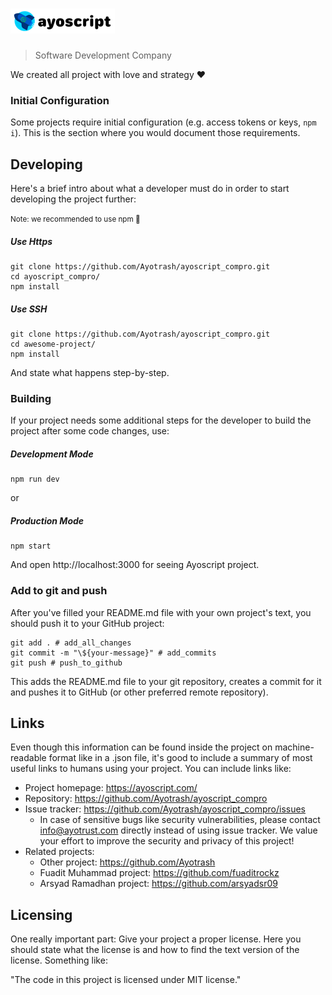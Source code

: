 # ![Ayoscript](./public/images/logo-2.png)

> Software Development Company

We created all project with love and strategy :heart:

### Initial Configuration

Some projects require initial configuration (e.g. access tokens or keys, `npm i`).
This is the section where you would document those requirements.

## Developing

Here's a brief intro about what a developer must do in order to start developing
the project further:

<small>Note: we recommended to use npm :pray:</small> 

##### Use Https

```shell
git clone https://github.com/Ayotrash/ayoscript_compro.git
cd ayoscript_compro/
npm install
```

##### Use SSH

```shell
git clone https://github.com/Ayotrash/ayoscript_compro.git
cd awesome-project/
npm install
```

And state what happens step-by-step.

### Building

If your project needs some additional steps for the developer to build the
project after some code changes, use:

##### Development Mode

```shell
npm run dev     
```

or

##### Production Mode

```shell
npm start
```

And open http://localhost:3000 for seeing Ayoscript project.

### Add to git and push
After you've filled your README.md file with your own project's text, you should push it to your GitHub project:

```shell
git add . # add_all_changes
git commit -m "\${your-message}" # add_commits
git push # push_to_github
```

This adds the README.md file to your git repository, creates a commit for it and pushes it to GitHub (or other preferred remote repository).

## Links

Even though this information can be found inside the project on machine-readable
format like in a .json file, it's good to include a summary of most useful
links to humans using your project. You can include links like:

- Project homepage: https://ayoscript.com/
- Repository: https://github.com/Ayotrash/ayoscript_compro
- Issue tracker: https://github.com/Ayotrash/ayoscript_compro/issues
  - In case of sensitive bugs like security vulnerabilities, please contact
    info@ayotrust.com directly instead of using issue tracker. We value your effort
    to improve the security and privacy of this project!
- Related projects:
  - Other project: https://github.com/Ayotrash
  - Fuadit Muhammad project: https://github.com/fuaditrockz
  - Arsyad Ramadhan project: https://github.com/arsyadsr09


## Licensing

One really important part: Give your project a proper license. Here you should
state what the license is and how to find the text version of the license.
Something like:

"The code in this project is licensed under MIT license."